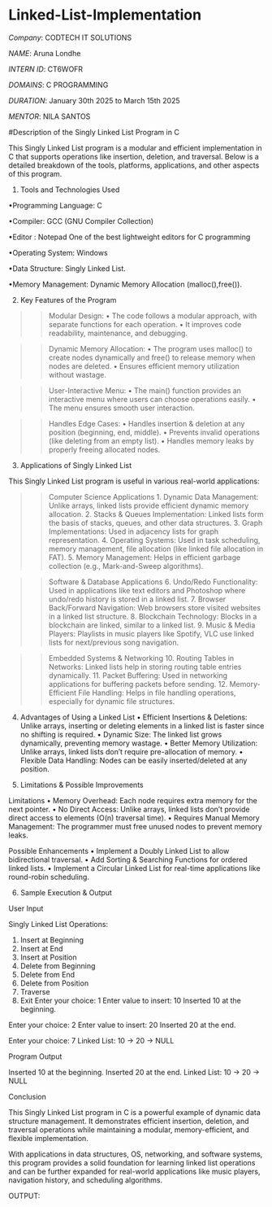 # Linked-List-Implementation

*Company*: CODTECH IT SOLUTIONS

*NAME*: Aruna Londhe

*INTERN ID*: CT6WOFR

*DOMAINS*: C PROGRAMMING

*DURATION*: January 30th 2025 to March 15th 2025

*MENTOR*: NILA SANTOS

#Description of the Singly Linked List Program in C

This Singly Linked List program is a modular and efficient implementation in C that supports operations like insertion, deletion, and traversal. Below is a detailed breakdown of the tools, platforms, applications, and other aspects of this program.

1. Tools and Technologies Used

•Programming Language: C

•Compiler: GCC (GNU Compiler Collection)

•Editor : Notepad One of the best lightweight editors for C programming 

•Operating System: Windows 

•Data Structure: Singly Linked List.

•Memory Management: Dynamic Memory Allocation (malloc(),free()).

2. Key Features of the Program

>> Modular Design:
	•	The code follows a modular approach, with separate functions for each operation.
	•	It improves code readability, maintenance, and debugging.

>> Dynamic Memory Allocation:
	•	The program uses malloc() to create nodes dynamically and free() to release memory when nodes are deleted.
	•	Ensures efficient memory utilization without wastage.

>> User-Interactive Menu:
	•	The main() function provides an interactive menu where users can choose operations easily.
	•	The menu ensures smooth user interaction.

>> Handles Edge Cases:
	•	Handles insertion & deletion at any position (beginning, end, middle).
	•	Prevents invalid operations (like deleting from an empty list).
	•	Handles memory leaks by properly freeing allocated nodes.

3. Applications of Singly Linked List

This Singly Linked List program is useful in various real-world applications:

>> Computer Science Applications
	1.	Dynamic Data Management: Unlike arrays, linked lists provide efficient dynamic memory allocation.
	2.	Stacks & Queues Implementation: Linked lists form the basis of stacks, queues, and other data structures.
	3.	Graph Implementations: Used in adjacency lists for graph representation.
	4.	Operating Systems: Used in task scheduling, memory management, file allocation (like linked file allocation in FAT).
	5.	Memory Management: Helps in efficient garbage collection (e.g., Mark-and-Sweep algorithms).

>> Software & Database Applications
	6.	Undo/Redo Functionality: Used in applications like text editors and Photoshop where undo/redo history is stored in a linked list.
	7.	Browser Back/Forward Navigation: Web browsers store visited websites in a linked list structure.
	8.	Blockchain Technology: Blocks in a blockchain are linked, similar to a linked list.
	9.	Music & Media Players: Playlists in music players like Spotify, VLC use linked lists for next/previous song navigation.

>> Embedded Systems & Networking
	10.	Routing Tables in Networks: Linked lists help in storing routing table entries dynamically.
	11.	Packet Buffering: Used in networking applications for buffering packets before sending.
	12.	Memory-Efficient File Handling: Helps in file handling operations, especially for dynamic file structures.

4. Advantages of Using a Linked List
	•	Efficient Insertions & Deletions: Unlike arrays, inserting or deleting elements in a linked list is faster since no shifting is required.
	•	Dynamic Size: The linked list grows dynamically, preventing memory wastage.
	•	Better Memory Utilization: Unlike arrays, linked lists don’t require pre-allocation of memory.
	•	Flexible Data Handling: Nodes can be easily inserted/deleted at any position.

5. Limitations & Possible Improvements

Limitations
	•	Memory Overhead: Each node requires extra memory for the next pointer.
	•	No Direct Access: Unlike arrays, linked lists don’t provide direct access to elements (O(n) traversal time).
	•	Requires Manual Memory Management: The programmer must free unused nodes to prevent memory leaks.

Possible Enhancements
	•	Implement a Doubly Linked List to allow bidirectional traversal.
	•	Add Sorting & Searching Functions for ordered linked lists.
	•	Implement a Circular Linked List for real-time applications like round-robin scheduling.

6. Sample Execution & Output

User Input

Singly Linked List Operations:
1. Insert at Beginning
2. Insert at End
3. Insert at Position
4. Delete from Beginning
5. Delete from End
6. Delete from Position
7. Traverse
8. Exit
Enter your choice: 1
Enter value to insert: 10
Inserted 10 at the beginning.

Enter your choice: 2
Enter value to insert: 20
Inserted 20 at the end.

Enter your choice: 7
Linked List: 10 -> 20 -> NULL

Program Output

Inserted 10 at the beginning.
Inserted 20 at the end.
Linked List: 10 -> 20 -> NULL

Conclusion

This Singly Linked List program in C is a powerful example of dynamic data structure management. It demonstrates efficient insertion, deletion, and traversal operations while maintaining a modular, memory-efficient, and flexible implementation.

With applications in data structures, OS, networking, and software systems, this program provides a solid foundation for learning linked list operations and can be further expanded for real-world applications like music players, navigation history, and scheduling algorithms.

OUTPUT:


